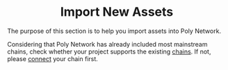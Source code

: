 <h1 align="center">Import New Assets</h1>

The purpose of this section is to help you import assets into Poly Network.

Considering that Poly Network has already included most mainstream chains, check whether your project supports the 
existing [chains](../../Core_Smart_Contract/Chain_ID/Chain_ID.md). If not, please [connect](../../new_chain/readme.md) your chain first. 


